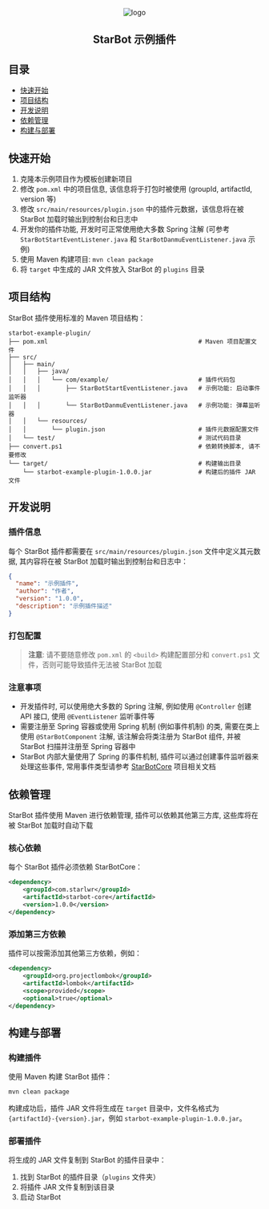 <div align="center">

![logo](https://bot.starlwr.com/images/static/logo.jpg)

**<h2>StarBot 示例插件</h2>**
</div>

## 目录

- [快速开始](#快速开始)
- [项目结构](#项目结构)
- [开发说明](#开发说明)
- [依赖管理](#依赖管理)
- [构建与部署](#构建与部署)

## 快速开始

1. 克隆本示例项目作为模板创建新项目
2. 修改 `pom.xml` 中的项目信息, 该信息将于打包时被使用 (groupId, artifactId, version 等)
3. 修改 `src/main/resources/plugin.json` 中的插件元数据，该信息将在被 StarBot 加载时输出到控制台和日志中
4. 开发你的插件功能, 开发时可正常使用绝大多数 Spring 注解 (可参考 `StarBotStartEventListener.java` 和 `StarBotDanmuEventListener.java` 示例)
5. 使用 Maven 构建项目: `mvn clean package`
6. 将 `target` 中生成的 JAR 文件放入 StarBot 的 `plugins` 目录

## 项目结构

StarBot 插件使用标准的 Maven 项目结构：

```
starbot-example-plugin/
├── pom.xml                                          # Maven 项目配置文件
├── src/
│   ├── main/
│   │   ├── java/
│   │   │   └── com/example/                         # 插件代码包
│   │   │       ├── StarBotStartEventListener.java   # 示例功能: 启动事件监听器
│   │   │       └── StarBotDanmuEventListener.java   # 示例功能: 弹幕监听器
│   │   └── resources/
│   │       └── plugin.json                          # 插件元数据配置文件
│   └── test/                                        # 测试代码目录
├── convert.ps1                                      # 依赖转换脚本, 请不要修改
└── target/                                          # 构建输出目录
    └── starbot-example-plugin-1.0.0.jar             # 构建后的插件 JAR 文件
```

## 开发说明

### 插件信息

每个 StarBot 插件都需要在 `src/main/resources/plugin.json` 文件中定义其元数据, 其内容将在被 StarBot 加载时输出到控制台和日志中：

```json
{
  "name": "示例插件",
  "author": "作者",
  "version": "1.0.0",
  "description": "示例插件描述"
}
```

### 打包配置

> **注意**: 请不要随意修改 `pom.xml` 的 `<build>` 构建配置部分和 `convert.ps1` 文件，否则可能导致插件无法被 StarBot 加载

### 注意事项

- 开发插件时, 可以使用绝大多数的 Spring 注解, 例如使用 `@Controller` 创建 API 接口, 使用 `@EventListener` 监听事件等
- 需要注册至 Spring 容器或使用 Spring 机制 (例如事件机制) 的类, 需要在类上使用 `@StarBotComponent` 注解, 该注解会将类注册为 StarBot 组件, 并被 StarBot 扫描并注册至 Spring 容器中
- StarBot 内部大量使用了 Spring 的事件机制, 插件可以通过创建事件监听器来处理这些事件, 常用事件类型请参考 [StarBotCore](https://github.com/Starlwr/StarBotCore) 项目相关文档

## 依赖管理

StarBot 插件使用 Maven 进行依赖管理, 插件可以依赖其他第三方库, 这些库将在被 StarBot 加载时自动下载

### 核心依赖

每个 StarBot 插件必须依赖 StarBotCore：

```xml
<dependency>
    <groupId>com.starlwr</groupId>
    <artifactId>starbot-core</artifactId>
    <version>1.0.0</version>
</dependency>
```

### 添加第三方依赖

插件可以按需添加其他第三方依赖，例如：

```xml
<dependency>
    <groupId>org.projectlombok</groupId>
    <artifactId>lombok</artifactId>
    <scope>provided</scope>
    <optional>true</optional>
</dependency>
```

## 构建与部署

### 构建插件

使用 Maven 构建 StarBot 插件：

```bash
mvn clean package
```

构建成功后，插件 JAR 文件将生成在 `target` 目录中，文件名格式为 `{artifactId}-{version}.jar`，例如 `starbot-example-plugin-1.0.0.jar`。

### 部署插件

将生成的 JAR 文件复制到 StarBot 的插件目录中：

1. 找到 StarBot 的插件目录（`plugins` 文件夹）
2. 将插件 JAR 文件复制到该目录
3. 启动 StarBot
